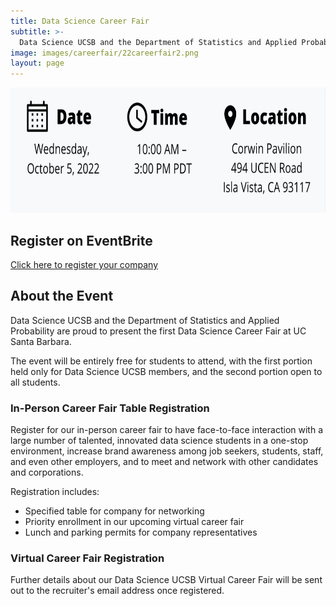 ```yaml
---
title: Data Science Career Fair
subtitle: >-
  Data Science UCSB and the Department of Statistics and Applied Probability are proud to present the first Data Science Career Fair.
image: images/careerfair/22careerfair2.png
layout: page
---
```


<center><img src="/images/careerfair/datetimelocation2.png" class = "centerImage" width="600" height="200"></center>

## Register on EventBrite
[Click here to register your company](https://www.eventbrite.com/e/2022-data-science-career-fair-tickets-368811363717?utm_source=eventbrite&utm_medium=email&utm_campaign=post_publish&utm_content=shortLinkNewEmail)

## About the Event

Data Science UCSB and the Department of Statistics and Applied Probability are proud to present the first Data Science Career Fair at UC Santa Barbara.

The event will be entirely free for students to attend, with the first portion held only for Data Science UCSB members, and the second portion open to all students. 

### In-Person Career Fair Table Registration
Register for our in-person career fair to have face-to-face interaction with a large number of talented, innovated data science students in a one-stop environment, increase brand awareness  among job seekers, students, staff, and even other employers, and to meet and network with other candidates and corporations.

Registration includes:
* Specified table for company for networking
* Priority enrollment in our upcoming virtual career fair 
* Lunch and parking permits for company representatives

### Virtual Career Fair Registration

Further details about our Data Science UCSB Virtual Career Fair will be sent out to the recruiter's email address once registered.